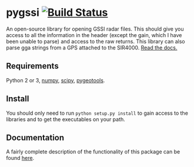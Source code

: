 pygssi [![Build Status](https://travis-ci.org/dlilien/pygssi.svg?branch=master)](https://travis-ci.org/dlilien/pygssi)
======

An open-source library for opening GSSI radar files. This should give you access to all the information in the header (except the gain, which I have been unable to parse) and access to the raw returns. This library can also parse gga strings from a GPS attached to the SIR4000. [Read the docs.](https://dlilien.github.io/pygssi)

Requirements
------------

Python 2 or 3,
[numpy](http://www.scipy.org),
[scipy](http://numpy.org),
[pygeotools](http://www.github.com/dshean/pygeotools).

Install
-------

You should only need to run
``python setup.py install``
to gain access to the libraries and to get the executables on your path.

Documentation
-------------

A fairly complete description of the functionality of this package can be found [here](https://dlilien.github.io/pygssi).
